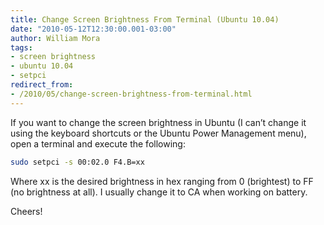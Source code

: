 ```yaml
--- 
title: Change Screen Brightness From Terminal (Ubuntu 10.04)
date: "2010-05-12T12:30:00.001-03:00"
author: William Mora
tags: 
- screen brightness
- ubuntu 10.04
- setpci
redirect_from: 
- /2010/05/change-screen-brightness-from-terminal.html
---
```


If you want to change the screen brightness in Ubuntu (I can’t change it using the keyboard shortcuts or the Ubuntu Power Management menu), open a terminal and execute the following:

```bash
sudo setpci -s 00:02.0 F4.B=xx
```

Where xx is the desired brightness in hex ranging from 0 (brightest) to FF (no brightness at all). I usually change it to CA when working on battery.

Cheers!